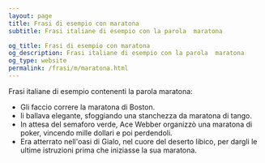 ```yaml
---
layout: page
title: Frasi di esempio con maratona 
subtitle: Frasi italiane di esempio con la parola  maratona

og_title: Frasi di esempio con maratona 
og_description: Frasi italiane di esempio con la parola  maratona
og_type: website
permalink: /frasi/m/maratona.html
---
```


Frasi italiane di esempio contenenti la parola maratona:


- Gli faccio correre la maratona di Boston.
- li ballava elegante, sfoggiando una stanchezza da maratona di tango.
- In attesa del semaforo verde, Ace Webber organizzò una maratona di poker, vincendo mille dollari e poi perdendoli.
- Era atterrato nell'oasi di Gialo, nel cuore del deserto libico, per dargli le ultime istruzioni prima che iniziasse la sua maratona.
